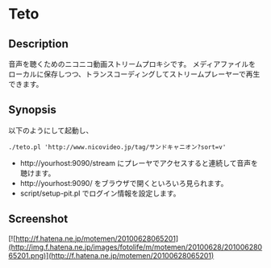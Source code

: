 Teto
====

Description
-----------
音声を聴くためのニコニコ動画ストリームプロキシです。
メディアファイルをローカルに保存しつつ、トランスコーディングしてストリームプレーヤーで再生できます。


Synopsis
--------
以下のようにして起動し、

	./teto.pl 'http://www.nicovideo.jp/tag/サンドキャニオン?sort=v'

 * http://yourhost:9090/stream にプレーヤでアクセスすると連続して音声を聴けます。
 * http://yourhost:9090/ をブラウザで開くといろいろ見られます。
 * script/setup-pit.pl でログイン情報を設定します。

Screenshot
----------
[![http://f.hatena.ne.jp/motemen/20100628065201](http://img.f.hatena.ne.jp/images/fotolife/m/motemen/20100628/20100628065201.png)](http://f.hatena.ne.jp/motemen/20100628065201)
